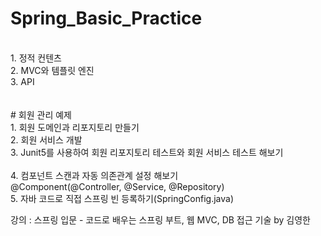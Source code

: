 # Spring_Basic_Practice
<br/>
1. 정적 컨텐츠<br/>
2. MVC와 템플릿 엔진 <br/>
3. API<br/>
<br/>

<br/>
# 회원 관리 예제
<br/>
1. 회원 도메인과 리포지토리 만들기<br/>
2. 회원 서비스 개발<br/>
3. Junit5를 사용하여 회원 리포지토리 테스트와 회원 서비스 테스트 해보기<br/>
<br/>
4. 컴포넌트 스캔과 자동 의존관계 설정 해보기<br/>
@Component(@Controller, @Service, @Repository)<br/>
5. 자바 코드로 직접 스프링 빈 등록하기(SpringConfig.java)<br/>

강의 : 스프링 입문 - 코드로 배우는 스프링 부트, 웹 MVC, DB 접근 기술 by 김영한
